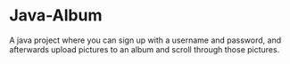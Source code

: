 # Java-Album
A java project where you can sign up with a username and password, and afterwards upload pictures to an album and scroll through those pictures.

